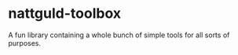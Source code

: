 # nattguld-toolbox
A fun library containing a whole bunch of simple tools for all sorts of purposes.

